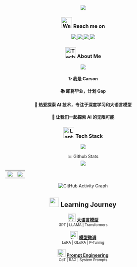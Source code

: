 <div align="center">

<!-- 动态打字效果 -->
<a href="#">
  <img src="https://readme-typing-svg.demolab.com?font=Fira+Code&duration=3000&pause=1000&color=60B7FF&center=true&vCenter=true&random=false&width=435&lines=print(%22Hello%2C+I'm+Carson%22);%E6%AD%A3%E5%9C%A8%E5%AD%A6%E4%B9%A0%E5%A4%A7%E8%AF%AD%E8%A8%80%E6%A8%A1%E5%9E%8B%E5%92%8C%E5%BE%AE%E8%B0%83%F0%9F%8C%B1" />
</a>

<!-- Reach me on -->
<div align="center">
  <h3>
    <img src="https://raw.githubusercontent.com/Tarikul-Islam-Anik/Animated-Fluent-Emojis/master/Emojis/Hand%20gestures/Hand%20Wave.png" alt="Wave" width="35" height="35" />
    Reach me on
  </h3>
</div>

<p>
  <a href="https://x.com/carsonluo2003" target="_blank">
    <img src="https://img.shields.io/badge/Twitter-1D9BF0?style=for-the-badge&logo=twitter&logoColor=white" />
  </a>
  <a href="https://space.bilibili.com/13818426" target="_blank">
    <img src="https://img.shields.io/badge/Bilibili-FF69b4?style=for-the-badge&logo=bilibili&logoColor=white" />
  </a>
  <a href="mailto:carsonluo2233@outlook.com">
    <img src="https://img.shields.io/badge/Email-0078D4?style=for-the-badge&logo=microsoft-outlook&logoColor=white" />
  </a>
  <a href="#">
    <img src="https://img.shields.io/badge/WeChat-07C160?style=for-the-badge&logo=wechat&logoColor=white" />
  </a>
</p>

<!-- About me -->
<div align="center">
  <h3>
    <img src="https://raw.githubusercontent.com/Tarikul-Islam-Anik/Animated-Fluent-Emojis/master/Emojis/People/Technologist.png" alt="Technologist" width="35" height="35" />
    About Me
  </h3>
</div>

<!-- Profile Views -->
<div align="center">
  <picture>
    <source media="(prefers-color-scheme: dark)" srcset="https://readme-typing-svg.demolab.com?font=Fira+Code&size=22&duration=3000&pause=1000&color=FFFFFF&center=true&vCenter=true&random=false&width=500&lines=Hi+there!+%F0%9F%91%8B+Welcome+to+my+profile!" />
    <img src="https://readme-typing-svg.demolab.com?font=Fira+Code&size=22&duration=3000&pause=1000&color=000000&center=true&vCenter=true&random=false&width=500&lines=Hi+there!+%F0%9F%91%8B+Welcome+to+my+profile!" />
  </picture>
</div>

<div align="center">
  <h4>✨ 我是 Carson</h4>
  <h4>📚 即将毕业，计划 Gap</h4>
  <h4>🚀 热爱探索 AI 技术，专注于深度学习和大语言模型</h4>
  <h4>🌱 让我们一起探索 AI 的无限可能</h4>
</div>

<!-- Tech Stack -->
<div align="center">
  <h3>
    <img src="https://raw.githubusercontent.com/Tarikul-Islam-Anik/Animated-Fluent-Emojis/master/Emojis/Objects/Laptop.png" alt="Laptop" width="35" height="35" />
    Tech Stack
  </h3>
</div>

<p align="center">
  <img src="https://skillicons.dev/icons?i=python,tensorflow,pytorch,git,mysql,linux,vscode,docker" />
</p>


<summary>📊 Github Stats</summary>
<div align="center">
  <img src="https://github-stats-alpha.vercel.app/api?username=CarsonLLuo&cc=22272e&tc=37BCF6&ic=fff&bc=0000" />
</div>

<!-- 最常用语言统计 -->
<div align="center">
  <table>
    <tr>
      <td>
        <img src="https://github-stats-alpha.vercel.app/api?username=CarsonLLuo&cc=22272e&tc=37BCF6&ic=fff&bc=0000" />
      </td>
      <td>
        <img src="https://github-readme-stats.vercel.app/api/top-langs/?username=CarsonLLuo&layout=compact&theme=dark&hide_border=true&bg_color=22272e" />
      </td>
    </tr>
  </table>
</div>

<!-- 活动统计 -->
<div align="center">
  <picture>
    <source media="(prefers-color-scheme: dark)" srcset="https://github-readme-activity-graph.vercel.app/graph?username=CarsonLLuo&theme=github-dark&hide_border=true&bg_color=22272e">
    <source media="(prefers-color-scheme: light)" srcset="https://github-readme-activity-graph.vercel.app/graph?username=CarsonLLuo&theme=minimal&hide_border=true">
    <img alt="GitHub Activity Graph" src="https://github-readme-activity-graph.vercel.app/graph?username=CarsonLLuo&theme=minimal&hide_border=true">
  </picture>
</div>


<!-- GitHub Stats -->






<!-- Learning Journey -->
<h2 align="center">
  <img src="https://raw.githubusercontent.com/Tarikul-Islam-Anik/Animated-Fluent-Emojis/master/Emojis/Objects/Graduation%20Cap.png" width="30" height="30" />
  Learning Journey
</h2>

<p align="center">
  <img src="https://raw.githubusercontent.com/Tarikul-Islam-Anik/Animated-Fluent-Emojis/master/Emojis/Objects/Brain.png" width="25" height="25" alt="LLM"/>
  <a href="#"><b>大语言模型</b></a>
  <br/>
  <sup>GPT | LLAMA | Transformers</sup>
</p>

<p align="center">
  <img src="https://raw.githubusercontent.com/Tarikul-Islam-Anik/Animated-Fluent-Emojis/master/Emojis/Objects/Magnifying%20Glass%20Tilted%20Left.png" width="25" height="25" alt="Fine-tuning"/>
  <a href="#"><b>模型微调</b></a>
  <br/>
  <sup>LoRA | QLoRA | P-Tuning</sup>
</p>

<p align="center">
  <img src="https://raw.githubusercontent.com/Tarikul-Islam-Anik/Animated-Fluent-Emojis/master/Emojis/Objects/Magic%20Wand.png" width="25" height="25" alt="Prompt"/>
  <a href="#"><b>Prompt Engineering</b></a>
  <br/>
  <sup>CoT | RAG | System Prompts</sup>
</p>

</div>
